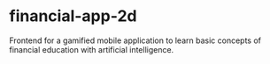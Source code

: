 # financial-app-2d
Frontend for a gamified mobile application to learn basic concepts of financial education with artificial intelligence.

